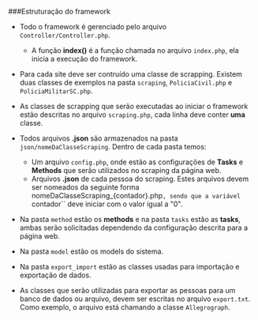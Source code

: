 ###Estruturação do framework

- Todo o framework é gerenciado pelo arquivo ``Controller/Controller.php``.
    - A função **index()** é a função chamada no arquivo ```index.php```, ela inicia a execução do framework.

- Para cada site deve ser contruído uma classe de scrapping. Existem duas classes de exemplos na pasta ``scraping``, 
``PoliciaCivil.php`` e ``PoliciaMilitarSC.php``.

- As classes de scrapping que serão executadas ao iniciar o framework estão descritas no arquivo ```scraping.php```, cada
linha deve conter **uma** classe.

- Todos arquivos **.json** são armazenados na pasta ```json/nomeDaClasseScraping```. Dentro de cada pasta temos:
    - Um arquivo ``config.php``, onde estão as configurações de **Tasks** e **Methods** que serão utilizados no scraping 
    da página web.
    - Arquivos **.json** de cada pessoa do scraping. Estes arquivos devem ser nomeados da seguinte forma `
    `nomeDaClasseScraping_{contador}.php``, sendo que a variável ``contador`` deve iniciar com o valor igual a "0".
      
- Na pasta ``method`` estão os **methods** e na pasta ``tasks`` estão as **tasks**, ambas serão solicitadas dependendo
 da configuração descrita para a página web.

- Na pasta ``model`` estão os models do sistema.

- Na pasta ``export_import`` estão as classes usadas para importação e exportação de dados.

- As classes que serão utilizadas para exportar as pessoas para um banco de dados ou arquivo, devem ser escritas no 
arquivo ``export.txt``. Como exemplo, o arquivo está chamando a classe ``Allegrograph``.